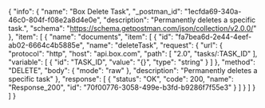 {
  "info": {
    "name": "Box Delete Task",
    "_postman_id": "1ecfda69-340a-46c0-804f-f08e2a8d4e0e",
    "description": "Permanently deletes a specific task.",
    "schema": "https://schema.getpostman.com/json/collection/v2.0.0/"
  },
  "item": [
    {
      "name": "documents",
      "item": [
        {
          "id": "fa7bea6d-2e44-4eef-ab02-6664c4b5885e",
          "name": "deleteTask",
          "request": {
            "url": {
              "protocol": "http",
              "host": "api.box.com",
              "path": [
                "2.0",
                "tasks/:TASK_ID"
              ],
              "variable": [
                {
                  "id": "TASK_ID",
                  "value": "{}",
                  "type": "string"
                }
              ]
            },
            "method": "DELETE",
            "body": {
              "mode": "raw"
            },
            "description": "Permanently deletes a specific task"
          },
          "response": [
            {
              "status": "OK",
              "code": 200,
              "name": "Response_200",
              "id": "70f00776-3058-499e-b3fd-b9286f7f55e3"
            }
          ]
        }
      ]
    }
  ]
}